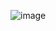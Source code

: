 
![image](https://user-images.githubusercontent.com/110691992/195266988-805eb6db-f23a-47b5-9e6a-78c006c61f40.png)
